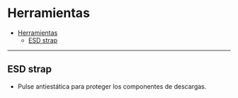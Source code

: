 # Herramientas

- [Herramientas](#herramientas)
  - [ESD strap](#esd-strap)

---

## ESD strap

- Pulse antiestática para proteger los componentes de descargas.
